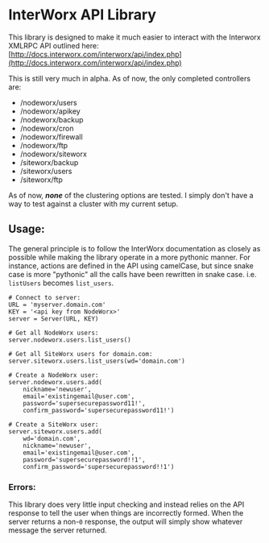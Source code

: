 # InterWorx API Library

This library is designed to make it much easier to interact with the
Interworx XMLRPC API outlined here:
[http://docs.interworx.com/interworx/api/index.php](http://docs.interworx.com/interworx/api/index.php)

This is still very much in alpha. As of now, the only completed controllers
are:
* /nodeworx/users
* /nodeworx/apikey
* /nodeworx/backup
* /nodeworx/cron
* /nodeworx/firewall
* /nodeworx/ftp
* /nodeworx/siteworx
* /siteworx/backup
* /siteworx/users
* /siteworx/ftp

As of now, _**none**_ of the clustering options are tested. I simply
don't have a way to test against a cluster with my current setup.

## Usage:

The general principle is to follow the InterWorx documentation as closely as
possible while making the library operate in a more pythonic manner. For
instance, actions are defined in the API using camelCase, but since snake
case is more "pythonic" all the calls have been rewritten in snake case. i.e.
`listUsers` becomes `list_users`.

    # Connect to server:
    URL = 'myserver.domain.com'
    KEY = '<api key from NodeWorx>'
    server = Server(URL, KEY)

    # Get all NodeWorx users:
    server.nodeworx.users.list_users()

    # Get all SiteWorx users for domain.com:
    server.siteworx.users.list_users(wd='domain.com')

    # Create a NodeWorx user:
    server.nodeworx.users.add(
        nickname='newuser', 
        email='existingemail@user.com',
        password='supersecurepassword11!',
        confirm_password='supersecurepassword11!')

    # Create a SiteWorx user:
    server.siteworx.users.add(
        wd='domain.com',
        nickname='newuser',
        email='existingemail@user.com',
        password='supersecurepassword!!1',
        confirm_password='supersecurepassword!!1')

### Errors:

This library does very little input checking and instead relies on the API
response to tell the user when things are incorrectly formed. When the server
returns a non-`0` response, the output will simply show whatever message the
server returned.